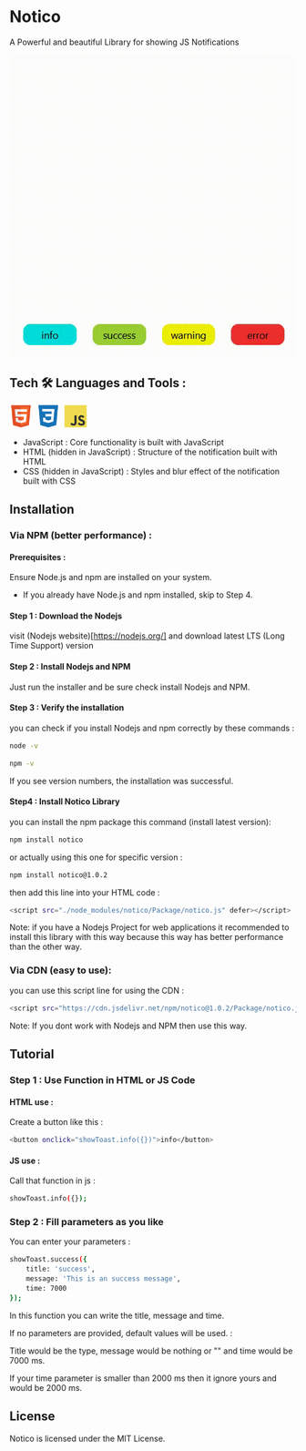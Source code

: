 # Notico
A Powerful and beautiful Library for showing JS Notifications

<div align=center width="300">
    <img src="./gif/gif.gif" alt="Notification Gif" />
</div>

## Tech :hammer_and_wrench: Languages and Tools :

<div>
  <img src="https://github.com/devicons/devicon/blob/master/icons/html5/html5-original.svg" title="HTML5" alt="HTML" width="40" height="40"/>&nbsp;
  <img src="https://github.com/devicons/devicon/blob/master/icons/css3/css3-plain.svg"  title="CSS3" alt="CSS" width="40" height="40"/>&nbsp;
  <img src="https://github.com/devicons/devicon/blob/master/icons/javascript/javascript-original.svg"  title="Javascript" alt="JS" width="40" height="40"/>&nbsp;
</div>

* JavaScript : Core functionality is built with JavaScript
* HTML (hidden in JavaScript) : Structure of the notification built with HTML
* CSS (hidden in JavaScript) : Styles and blur effect of the notification built with CSS

## Installation

### Via NPM (better performance) :

#### Prerequisites :

Ensure Node.js and npm are installed on your system.

* If you already have Node.js and npm installed, skip to Step 4. 

#### Step 1 : Download the Nodejs

visit (Nodejs website)[https://nodejs.org/] and download latest LTS (Long Time Support) version 

#### Step 2 : Install Nodejs and NPM

Just run the installer and be sure check install Nodejs and NPM.

#### Step 3 : Verify the installation

you can check if you install Nodejs and npm correctly by these commands :

```sh
node -v
```

```sh
npm -v
```

If you see version numbers, the installation was successful.

#### Step4 : Install Notico Library

you can install the npm package this command (install latest version):

```sh
npm install notico
```

or actually using this one for specific version :

```sh
npm install notico@1.0.2
```

then add this line into your HTML code :

```sh
<script src="./node_modules/notico/Package/notico.js" defer></script>
```

Note: if you have a Nodejs Project for web applications it recommended to install this library with this way because this way has better performance than the other way.

### Via CDN (easy to use):

you can use this script line for using the CDN :

```sh
<script src="https://cdn.jsdelivr.net/npm/notico@1.0.2/Package/notico.js" defer></script>
```

Note: If you dont work with Nodejs and NPM then use this way.

## Tutorial

### Step 1 : Use Function in HTML or JS Code

#### HTML use :

Create a button like this :
```sh
<button onclick="showToast.info({})">info</button>
```

#### JS use :

Call that function in js :
```sh
showToast.info({});
```

### Step 2 : Fill parameters as you like

You can enter your parameters :

```sh
showToast.success({
    title: 'success',
    message: 'This is an success message',
    time: 7000
});
```

In this function you can write the title, message and time.

If no parameters are provided, default values will be used. :

Title would be the type, message would be nothing or "" and time would be 7000 ms.

If your time parameter is smaller than 2000 ms then it ignore yours and would be 2000 ms.

## License

Notico is licensed under the MIT License.
